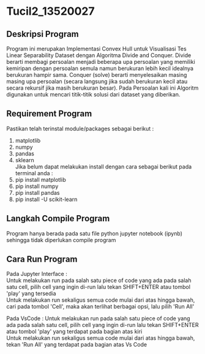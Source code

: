 # Tucil2_13520027

## Deskripsi Program
Program ini merupakan Implementasi Convex Hull untuk Visualisasi Tes Linear Separability Dataset dengan Algoritma Divide and Conquer.
Divide berarti membagi persoalan menjadi beberapa upa persoalan yang memiliki kemiripan dengan persoalan semula namun berukuran lebih kecil idealnya berukuran hampir sama. Conquer (solve) berarti menyelesaikan masing masing upa persoalan (secara langsung jika sudah berukuran kecil atau secara rekursif jika masih berukuran besar).
Pada Persoalan kali ini Algoritm digunakan untuk mencari titik-titik solusi dari dataset yang diberikan.

## Requirement Program
Pastikan telah terinstal module/packages sebagai berikut :  
1. matplotlib  
2. numpy  
3. pandas  
4. sklearn  
Jika belum dapat melakukan install dengan cara sebagai berikut pada terminal anda :  
1. pip install matplotlib
2. pip install numpy
3. pip install pandas
4. pip install -U scikit-learn  

## Langkah Compile Program
Program hanya berada pada satu file python jupyter notebook (ipynb) sehingga tidak diperlukan compile program

## Cara Run Program
Pada Jupyter Interface :  
Untuk melakukan run pada salah satu piece of code yang ada pada salah satu cell, pilih cell yang ingin di-run lalu tekan SHIFT+ENTER atau tombol 'play' yang tersedia  
Untuk melakukan run sekaligus semua code mulai dari atas hingga bawah, cari pada tombol 'Cell', maka akan terlihat berbagai opsi, lalu pilih 'Run All'  

Pada VsCode :
Untuk melakukan run pada salah satu piece of code yang ada pada salah satu cell, pilih cell yang ingin di-run lalu tekan SHIFT+ENTER atau tombol 'play' yang terdapat pada bagian atas kiri  
Untuk melakukan run sekaligus semua code mulai dari atas hingga bawah, tekan 'Run All' yang terdapat pada bagian atas Vs Code

